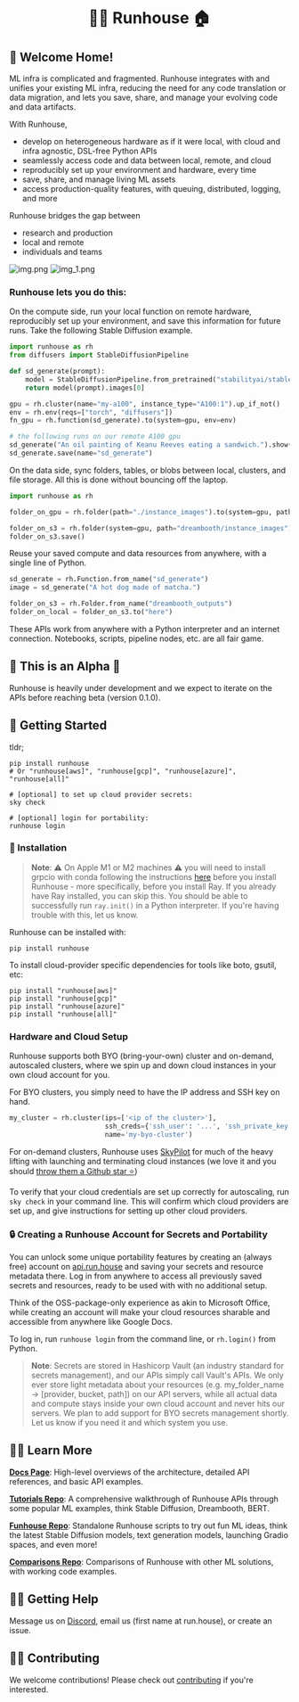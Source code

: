 <h1 align="center">🏃‍♀️ Runhouse 🏠</h1>

[//]: # (<p align="center">)

[//]: # (  <a href="https://discord.gg/RnhB6589Hs"> )

[//]: # (    <img alt="Join Discord" src="https://img.shields.io/discord/1065833240625172600?label=Discord&style=for-the-badge">)

[//]: # (  </a>)

[//]: # (</p>)

## 👵 Welcome Home!

ML infra is complicated and fragmented. Runhouse integrates with and unifies your existing ML infra,
reducing the need for any code translation or data migration, and lets you save, share, and manage your
evolving code and data artifacts.

With Runhouse,
- develop on heterogeneous hardware as if it were local, with cloud and infra agnostic, DSL-free Python APIs
- seamlessly access code and data between local, remote, and cloud
- reproducibly set up your environment and hardware, every time
- save, share, and manage living ML assets
- access production-quality features, with queuing, distributed, logging, and more

Runhouse bridges the gap between
- research and production
- local and remote
- individuals and teams

[//]: # (![img.png]&#40;docs/assets/img.png&#41;)
[//]: # (![img_1.png]&#40;docs/assets/img_1.png&#41;)
![img.png](https://raw.githubusercontent.com/run-house/runhouse/main/docs/assets/img.png)
![img_1.png](https://raw.githubusercontent.com/run-house/runhouse/main/docs/assets/img_1.png)

### Runhouse lets you do this:

On the compute side, run your local function on remote hardware, reproducibly set up your environment,
and save this information for future runs. Take the following Stable Diffusion example.

```python
import runhouse as rh
from diffusers import StableDiffusionPipeline

def sd_generate(prompt):
    model = StableDiffusionPipeline.from_pretrained("stabilityai/stable-diffusion-2-base").to("cuda")
    return model(prompt).images[0]

gpu = rh.cluster(name="my-a100", instance_type="A100:1").up_if_not()
env = rh.env(reqs=["torch", "diffusers"])
fn_gpu = rh.function(sd_generate).to(system=gpu, env=env)

# the following runs on our remote A100 gpu
sd_generate("An oil painting of Keanu Reeves eating a sandwich.").show()
sd_generate.save(name="sd_generate")
```

On the data side, sync folders, tables, or blobs between local, clusters, and file storage. All
this is done without bouncing off the laptop.

```python
import runhouse as rh

folder_on_gpu = rh.folder(path="./instance_images").to(system=gpu, path="dreambooth/instance_images")

folder_on_s3 = rh.folder(system=gpu, path="dreambooth/instance_images").to("s3", path="dreambooth/instance_images")
folder_on_s3.save()
```

Reuse your saved compute and data resources from anywhere, with a single line of Python.

```python
sd_generate = rh.Function.from_name("sd_generate")
image = sd_generate("A hot dog made of matcha.")

folder_on_s3 = rh.Folder.from_name("dreambooth_outputs")
folder_on_local = folder_on_s3.to("here")
```

These APIs work from anywhere with a Python interpreter and an internet connection.
Notebooks, scripts, pipeline nodes, etc. are all fair game.

## 🚨 This is an Alpha 🚨
Runhouse is heavily under development and we expect to iterate on the APIs before reaching beta (version 0.1.0).

## 🐣 Getting Started

tldr;
```commandline
pip install runhouse
# Or "runhouse[aws]", "runhouse[gcp]", "runhouse[azure]", "runhouse[all]"

# [optional] to set up cloud provider secrets:
sky check

# [optional] login for portability:
runhouse login
```

### 🔌 Installation

>**Note**:
⚠️ On Apple M1 or M2 machines ⚠️ you will need to install grpcio with conda following the instructions
[here](https://docs.ray.io/en/master/ray-overview/installation.html#m1-mac-apple-silicon-support)
before you install Runhouse - more specifically, before you install Ray. If you already have Ray installed,
you can skip this. You should be able to successfully run `ray.init()` in a Python interpreter. If you're
having trouble with this, let us know.

Runhouse can be installed with:
```
pip install runhouse
```

To install cloud-provider specific dependencies for tools like boto, gsutil, etc:
```commandline
pip install "runhouse[aws]"
pip install "runhouse[gcp]"
pip install "runhouse[azure]"
pip install "runhouse[all]"
```

### Hardware and Cloud Setup

Runhouse supports both BYO (bring-your-own) cluster and on-demand, autoscaled clusters, where we spin up and
down cloud instances in your own cloud account for you.

For BYO clusters, you simply need to have the IP address and SSH key on hand.

```python
my_cluster = rh.cluster(ips=['<ip of the cluster>'],
                        ssh_creds={'ssh_user': '...', 'ssh_private_key':'<path_to_key>'},
                        name='my-byo-cluster')
```

For on-demand clusters, Runhouse uses [SkyPilot](https://skypilot.readthedocs.io/en/latest/) for
much of the heavy lifting with launching and terminating cloud instances
(we love it and you should [throw them a Github star ⭐️](https://github.com/skypilot-org/skypilot/))

To verify that your cloud credentials are set up correctly for autoscaling, run `sky check` in your
command line. This will confirm which cloud providers are set up, and give instructions for setting
up other cloud providers.

### 🔒 Creating a Runhouse Account for Secrets and Portability

You can unlock some unique portability features by creating an (always free)
account on [api.run.house](https://api.run.house) and saving your secrets and resource metadata there.
Log in from anywhere to access all previously saved secrets and resources, ready to be used with with
no additional setup.

Think of the OSS-package-only experience as akin to Microsoft Office,
while creating an account will make your cloud resources sharable and accessible
from anywhere like Google Docs.

To log in, run `runhouse login` from the command line, or
`rh.login()` from Python.

> **Note**:
Secrets are stored in Hashicorp Vault (an industry standard for secrets management), and our APIs simply call Vault's APIs. We only ever store light metadata about your resources
(e.g. my_folder_name -> [provider, bucket, path]) on our API servers, while all actual data and compute
stays inside your own cloud account and never hits our servers. We plan to
add support for BYO secrets management shortly. Let us know if you need it and which system you use.

## 👨‍🏫 Learn More

[**Docs Page**](https://runhouse-docs.readthedocs-hosted.com/en/latest/index.html):
High-level overviews of the architecture, detailed API references, and basic API examples.

[**Tutorials Repo**](https://github.com/run-house/tutorials): A comprehensive walkthrough of Runhouse APIs through some popular ML examples, think Stable Diffusion, Dreambooth, BERT.

[**Funhouse Repo**](https://github.com/run-house/funhouse): Standalone Runhouse scripts to try out fun ML ideas,
think the latest Stable Diffusion models, text generation models, launching Gradio spaces, and even more!

[**Comparisons Repo**](https://github.com/run-house/comparisons): Comparisons of Runhouse with other ML solutions, with working code examples.

## 🙋‍♂️ Getting Help

Message us on [Discord](https://discord.gg/RnhB6589Hs), email us (first name at run.house), or create an issue.

## 👷‍♀️ Contributing

We welcome contributions! Please check out [contributing](CONTRIBUTING.md) if you're interested.
